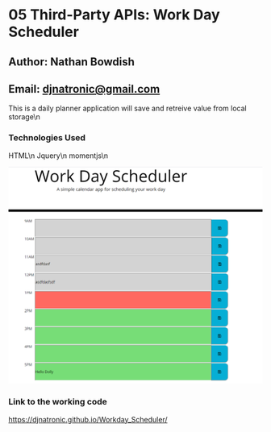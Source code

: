 # 05 Third-Party APIs: Work Day Scheduler

## Author: Nathan Bowdish
## Email:  djnatronic@gmail.com

This is a daily planner application will save and retreive value from local storage\n

### Technologies Used
HTML\n
Jquery\n
momentjs\n 



![scheduler demo](./Assets/Capture.PNG)

### Link to the working code
https://djnatronic.github.io/Workday_Scheduler/